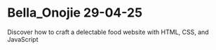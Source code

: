 # Bella_Onojie 29-04-25
Discover how to craft a delectable food website with HTML, CSS, and JavaScript
